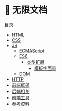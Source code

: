 # :closed_book: 无限文档 


目录

- [HTML]()
- [CSS]()
- [JS]()
  - [ECMAScript]()
  - [ES6](https://github.com/ArcherGrey/UnlimitedDocsWork/labels/ES6)
    - [类型扩展]()
      - [模板字面量]()
  - [DOM]()
- [HTTP]()
- [前端框架]()
- [后端相关]()
- [前端工具]()
- [参考资料]()

